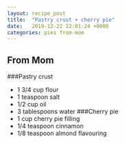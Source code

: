 ```yaml
---
layout: recipe_post
title:  "Pastry crust + cherry pie"
date:   2019-12-22 12:01:24 +0000
categories: pies from-mom
---
```


## From Mom
###Pastry crust
* 1 3/4 cup flour
* 1 teaspoon salt
* 1/2 cup oil
* 3 tablespoons water
###Cherry pie
* 1 cup cherry pie filling
* 1/4 teaspoon cinnamon
* 1/8 teaspoon almond flavouring

